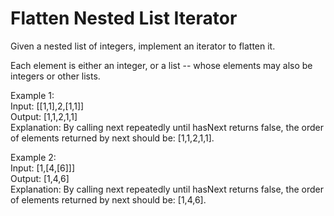 # Flatten Nested List Iterator  

Given a nested list of integers, implement an iterator to flatten it.  

Each element is either an integer, or a list -- whose elements may also be integers or other lists.  

Example 1:  
Input: [[1,1],2,[1,1]]  
Output: [1,1,2,1,1]  
Explanation: By calling next repeatedly until hasNext returns false, the order of elements returned by next should be: [1,1,2,1,1].  

Example 2:  
Input: [1,[4,[6]]]  
Output: [1,4,6]  
Explanation: By calling next repeatedly until hasNext returns false, the order of elements returned by next should be: [1,4,6].  